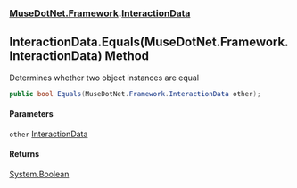 ### [MuseDotNet.Framework](./MuseDotNet-Framework.md 'MuseDotNet.Framework').[InteractionData](./InteractionData.md 'MuseDotNet.Framework.InteractionData')
## InteractionData.Equals(MuseDotNet.Framework.InteractionData) Method
Determines whether two object instances are equal  
```csharp
public bool Equals(MuseDotNet.Framework.InteractionData other);
```
#### Parameters
<a name='MuseDotNet-Framework-InteractionData-Equals(MuseDotNet-Framework-InteractionData)-other'></a>
`other` [InteractionData](./InteractionData.md 'MuseDotNet.Framework.InteractionData')  
  
#### Returns
[System.Boolean](https://docs.microsoft.com/en-us/dotnet/api/System.Boolean 'System.Boolean')  
